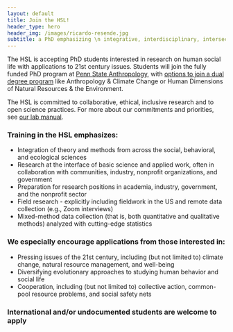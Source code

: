 ```yaml
---
layout: default
title: Join the HSL!
header_type: hero
header_img: /images/ricardo-resende.jpg
subtitle: a PhD emphasizing \n integrative, interdisciplinary, intersectoral anthropology
---
```


The HSL is accepting PhD students interested in research on human social life with applications to 21st century issues. Students will join the fully funded PhD program at [Penn State Anthropology](https://anth.la.psu.edu/), with [options to join a dual degree program](https://anth.la.psu.edu/graduate/dual-title-degrees/) like Anthropology & Climate Change or Human Dimensions of Natural Resources & the Environment.

The HSL is committed to collaborative, ethical, inclusive research and to open science practices. For more about our commitments and priorities, see [our lab manual](https://docs.google.com/document/d/1gsos2uzViR5ekILkxQvUvaB0fb_3TSRP4-_oD94xA8E/).

### Training in the HSL emphasizes:
* Integration of theory and methods from across the social, behavioral, and ecological sciences
* Research at the interface of basic science and applied work, often in collaboration with communities, industry, nonprofit organizations, and government
* Preparation for research positions in academia, industry, government, and the nonprofit sector
* Field research - explicitly including fieldwork in the US and remote data collection (e.g., Zoom interviews)
* Mixed-method data collection (that is, both quantitative and qualitative methods) analyzed with cutting-edge statistics

### We especially encourage applications from those interested in:
* Pressing issues of the 21st century, including (but not limited to) climate change, natural resource management, and well-being
* Diversifying evolutionary approaches to studying human behavior and social life
* Cooperation, including (but not limited to) collective action, common-pool resource problems, and social safety nets

### International and/or undocumented students are welcome to apply
